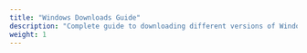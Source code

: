 ```yaml
---
title: "Windows Downloads Guide"
description: "Complete guide to downloading different versions of Windows operating systems"
weight: 1
---
```


